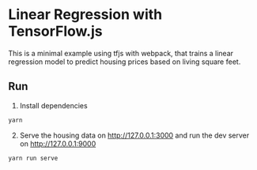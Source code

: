 # Linear Regression with TensorFlow.js

This is a minimal example using tfjs with webpack, that trains a linear regression model to predict housing prices based on living square feet.

## Run

1. Install dependencies

  ```sh
  yarn
  ```

2. Serve the housing data on http://127.0.0.1:3000 and run the dev server on http://127.0.0.1:9000

  ```
  yarn run serve
  ```

